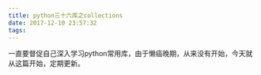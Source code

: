 ```yaml
---
title: python三十六库之collections
date: 2017-12-10 23:57:32
tags:
---
```


一直要督促自己深入学习python常用库，由于懒癌晚期，从来没有开始，今天就从这篇开始，定期更新。

